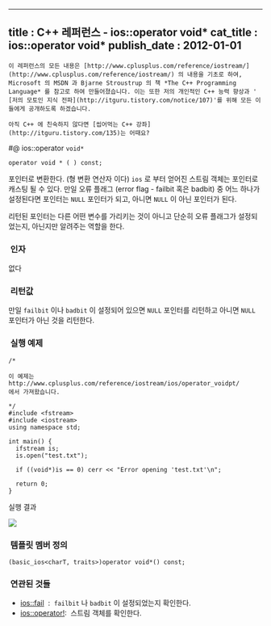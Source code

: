 ----------------
title : C++ 레퍼런스 - ios::operator void*
cat_title :  ios::operator void*
publish_date : 2012-01-01
--------------



```warning
이 레퍼런스의 모든 내용은 [http://www.cplusplus.com/reference/iostream/](http://www.cplusplus.com/reference/iostream/) 의 내용을 기초로 하여, Microsoft 의 MSDN 과 Bjarne Stroustrup 의 책 *The C++ Programming Language* 를 참고로 하여 만들어졌습니다. 이는 또한 저의 개인적인 C++ 능력 향상과 ' [저의 모토인 지식 전파](http://itguru.tistory.com/notice/107)'를 위해 모든 이들에게 공개하도록 하겠습니다.
```

```info-text
아직 C++ 에 친숙하지 않다면 [씹어먹는 C++ 강좌](http://itguru.tistory.com/135)는 어때요?
```

#@ ios::operator `void*`

```info-format
operator void * ( ) const;
```


포인터로 변환한다. (형 변환 연산자 이다)
`ios` 로 부터 얻어진 스트림 객체는 포인터로 캐스팅 될 수 있다. 만일 오류 플래그 (error flag - failbit 혹은 badbit) 중 어느 하나가 설정된다면 포인터는 `NULL` 포인터가 되고, 아니면 `NULL` 이 아닌 포인터가 된다.

리턴된 포인터는 다른 어떤 변수를 가리키는 것이 아니고 단순히 오류 플래그가 설정되었는지, 아닌지만 알려주는 역할을 한다.



###  인자




없다



###  리턴값




만일 `failbit` 이나 `badbit` 이 설정되어 있으면 `NULL` 포인터를 리턴하고 아니면 `NULL` 포인터가 아닌 것을 리턴한다.



###  실행 예제




```cpp-formatted
/*

이 예제는
http://www.cplusplus.com/reference/iostream/ios/operator_voidpt/
에서 가져왔습니다.

*/
#include <fstream>
#include <iostream>
using namespace std;

int main() {
  ifstream is;
  is.open("test.txt");

  if ((void*)is == 0) cerr << "Error opening 'test.txt'\n";

  return 0;
}
```


실행 결과


![](http://img1.daumcdn.net/thumb/R1920x0/?fname=http%3A%2F%2Fcfile9.uf.tistory.com%2Fimage%2F202325454F004D441E9371)



###  템플릿 멤버 정의




```cpp-formatted
(basic_ios<charT, traits>)operator void*() const;
```




###  연관된 것들

*  [ios::fail](http://itguru.tistory.com/165)  :  `failbit` 나 `badbit` 이 설정되었는지 확인한다.
*  [ios::operator!](http://itguru.tistory.com/168):  스트림 객체를 확인한다.